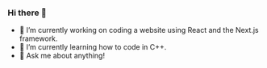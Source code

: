 ### Hi there 👋

- 🔭 I’m currently working on coding a website using React and the Next.js framework.
- 🌱 I’m currently learning how to code in C++.
- 💬 Ask me about anything!
